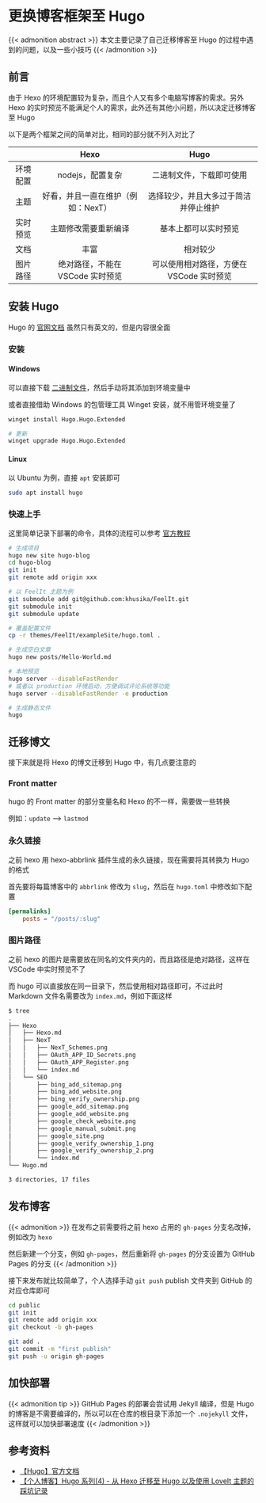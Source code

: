 # 更换博客框架至 Hugo


{{< admonition abstract >}}
本文主要记录了自己迁移博客至 Hugo 的过程中遇到的问题，以及一些小技巧
{{< /admonition >}}

## 前言

由于 Hexo 的环境配置较为复杂，而且个人又有多个电脑写博客的需求。另外 Hexo 的实时预览不能满足个人的需求，此外还有其他小问题，所以决定迁移博客至 Hugo

以下是两个框架之间的简单对比，相同的部分就不列入对比了

|          |                Hexo                |                   Hugo                   |
| :------: | :--------------------------------: | :--------------------------------------: |
| 环境配置 |          nodejs，配置复杂          |         二进制文件，下载即可使用         |
|   主题   | 好看，并且一直在维护（例如：NexT） |   选择较少，并且大多过于简洁并停止维护   |
| 实时预览 |        主题修改需要重新编译        |           基本上都可以实时预览           |
|   文档   |                丰富                |                 相对较少                 |
| 图片路径 |  绝对路径，不能在 VSCode 实时预览  | 可以使用相对路径，方便在 VSCode 实时预览 |

## 安装 Hugo

Hugo 的 [官网文档](https://gohugo.io/documentation/) 虽然只有英文的，但是内容很全面

### 安装

#### Windows

可以直接下载 [二进制文件](https://github.com/gohugoio/hugo/releases/latest)，然后手动将其添加到环境变量中

或者直接借助 Windows 的包管理工具 Winget 安装，就不用管环境变量了

```bash
winget install Hugo.Hugo.Extended

# 更新
winget upgrade Hugo.Hugo.Extended
```

#### Linux

以 Ubuntu 为例，直接 `apt` 安装即可

```bash
sudo apt install hugo
```

### 快速上手

这里简单记录下部署的命令，具体的流程可以参考 [官方教程](https://gohugo.io/getting-started/quick-start/)

```bash
# 生成项目
hugo new site hugo-blog
cd hugo-blog
git init
git remote add origin xxx

# 以 FeelIt 主题为例
git submodule add git@github.com:khusika/FeelIt.git
git submodule init
git submodule update

# 覆盖配置文件
cp -r themes/FeelIt/exampleSite/hugo.toml .

# 生成空白文章
hugo new posts/Hello-World.md

# 本地预览
hugo server --disableFastRender
# 或者以 production 环境启动，方便调试评论系统等功能
hugo server --disableFastRender -e production

# 生成静态文件
hugo
```

## 迁移博文

接下来就是将 Hexo 的博文迁移到 Hugo 中，有几点要注意的

### Front matter

hugo 的 Front matter 的部分变量名和 Hexo 的不一样，需要做一些转换

例如：`update` --> `lastmod`

### 永久链接

之前 hexo 用 hexo-abbrlink 插件生成的永久链接，现在需要将其转换为 Hugo 的格式

首先要将每篇博客中的 `abbrlink` 修改为 `slug`，然后在 `hugo.toml` 中修改如下配置

```toml
[permalinks]
    posts = "/posts/:slug"
```

### 图片路径

之前 hexo 的图片是需要放在同名的文件夹内的，而且路径是绝对路径，这样在 VSCode 中实时预览不了

而 hugo 可以直接放在同一目录下，然后使用相对路径即可，不过此时 Markdown 文件名需要改为 `index.md`，例如下面这样

```bash
$ tree
.
├── Hexo
│   ├── Hexo.md
│   ├── NexT
│   │   ├── NexT_Schemes.png
│   │   ├── OAuth_APP_ID_Secrets.png
│   │   ├── OAuth_APP_Register.png
│   │   └── index.md
│   └── SEO
│       ├── bing_add_sitemap.png
│       ├── bing_add_website.png
│       ├── bing_verify_ownership.png
│       ├── google_add_sitemap.png
│       ├── google_add_website.png
│       ├── google_check_website.png
│       ├── google_manual_submit.png
│       ├── google_site.png
│       ├── google_verify_ownership_1.png
│       ├── google_verify_ownership_2.png
│       └── index.md
└── Hugo.md

3 directories, 17 files
```

## 发布博客

{{< admonition >}}
在发布之前需要将之前 hexo 占用的 `gh-pages` 分支名改掉，例如改为 `hexo`

然后新建一个分支，例如 `gh-pages`，然后重新将 `gh-pages` 的分支设置为 GitHub Pages 的分支
{{< /admonition >}}

接下来发布就比较简单了，个人选择手动 `git push` publish 文件夹到 GitHub 的对应仓库即可

```bash
cd public
git init
git remote add origin xxx
git checkout -b gh-pages

git add .
git commit -m "first publish"
git push -u origin gh-pages
```

## 加快部署

{{< admonition tip >}}
GitHub Pages 的部署会尝试用 Jekyll 编译，但是 Hugo 的博客是不需要编译的，所以可以在仓库的根目录下添加一个 `.nojekyll` 文件，这样就可以加快部署速度
{{< /admonition >}}

## 参考资料

- [【Hugo】官方文档](https://gohugo.io/documentation/)
- [【个人博客】Hugo 系列(4) - 从 Hexo 迁移至 Hugo 以及使用 LoveIt 主题的踩坑记录](https://lewky.cn/posts/hugo-4.html/#hugo%E6%97%A0%E6%B3%95%E4%BD%BF%E7%94%A8abbrlink%E5%AF%BC%E8%87%B4%E7%9A%84url%E4%B8%8E%E5%8E%9F%E6%9C%AChexo%E7%9A%84url%E4%B8%8D%E5%90%8C%E6%AD%A5)

